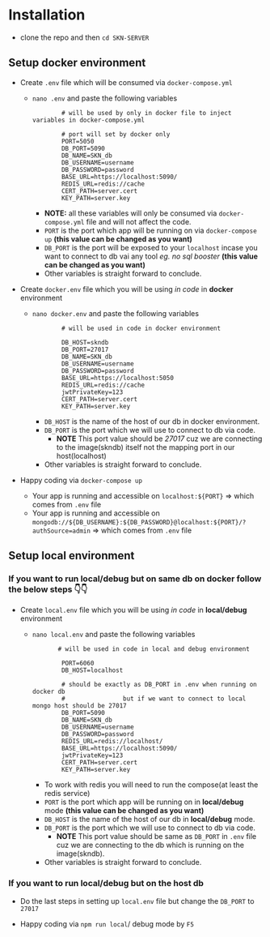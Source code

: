 # Installation

- clone the repo and then `cd SKN-SERVER`

## Setup docker environment

- Create `.env` file which will be consumed via `docker-compose.yml`

  - `nano .env` and paste the following variables

    ```env
            # will be used by only in docker file to inject variables in docker-compose.yml

            # port will set by docker only
            PORT=5050
            DB_PORT=5090
            DB_NAME=SKN_db
            DB_USERNAME=username
            DB_PASSWORD=password
            BASE_URL=https://localhost:5090/
            REDIS_URL=redis://cache
            CERT_PATH=server.cert
            KEY_PATH=server.key
    ```

    - **NOTE:** all these variables will only be consumed via `docker-compose.yml` file and will not affect the code.
    - `PORT` is the port which app will be running on via `docker-compose up` **(this value can be changed as you want)**
    - `DB_PORT` is the port will be exposed to your `localhost` incase you want to connect to db vai any tool _eg. no sql booster_ **(this value can be changed as you want)**
    - Other variables is straight forward to conclude.

- Create `docker.env` file which you will be using _in code_ in **docker** environment

  - `nano docker.env` and paste the following variables

    ```env
            # will be used in code in docker environment

            DB_HOST=skndb
            DB_PORT=27017
            DB_NAME=SKN_db
            DB_USERNAME=username
            DB_PASSWORD=password
            BASE_URL=https://localhost:5050
            REDIS_URL=redis://cache
            jwtPrivateKey=123
            CERT_PATH=server.cert
            KEY_PATH=server.key
    ```

    - `DB_HOST` is the name of the host of our db in docker environment.
    - `DB_PORT` is the port which we will use to connect to db via code.
      - **NOTE** This port value should be _27017_ cuz we are connecting to the image(skndb) itself not the mapping port in our host(localhost)
    - Other variables is straight forward to conclude.

- Happy coding via `docker-compose up`
  - Your app is running and accessible on `localhost:${PORT}` => which comes from `.env` file
  - Your app is running and accessible on `mongodb://${DB_USERNAME}:${DB_PASSWORD}@localhost:${PORT}/?authSource=admin` => which comes from `.env` file

## Setup local environment

### If you want to run local/debug but on **same db** on docker follow the below steps 👇👇

- Create `local.env` file which you will be using _in code_ in **local/debug** environment

  - `nano local.env` and paste the following variables

    ```env
           # will be used in code in local and debug environment

            PORT=6060
            DB_HOST=localhost

            # should be exactly as DB_PORT in .env when running on docker db
            #                but if we want to connect to local mongo host should be 27017
            DB_PORT=5090
            DB_NAME=SKN_db
            DB_USERNAME=username
            DB_PASSWORD=password
            REDIS_URL=redis://localhost/
            BASE_URL=https://localhost:5090/
            jwtPrivateKey=123
            CERT_PATH=server.cert
            KEY_PATH=server.key
    ```

    - To work with redis you will need to run the compose(at least the redis service)
    - `PORT` is the port which app will be running on in **local/debug** mode **(this value can be changed as you want)**
    - `DB_HOST` is the name of the host of our db in **local/debug** mode.
    - `DB_PORT` is the port which we will use to connect to db via code.
      - **NOTE** This port value should be same as `DB_PORT` in `.env` file cuz we are connecting to the db which is running on the image(skndb).
    - Other variables is straight forward to conclude.

### If you want to run local/debug but **on the host db**

- Do the last steps in setting up `local.env` file but change the `DB_PORT` to `27017`

- Happy coding via `npm run local`/ debug mode by `F5`
